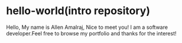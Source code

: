 # hello-world(intro repository)
Hello, 
My name is Allen Amalraj, Nice to meet you! I am a software developer.Feel free to browse my portfolio and thanks for the interest!
